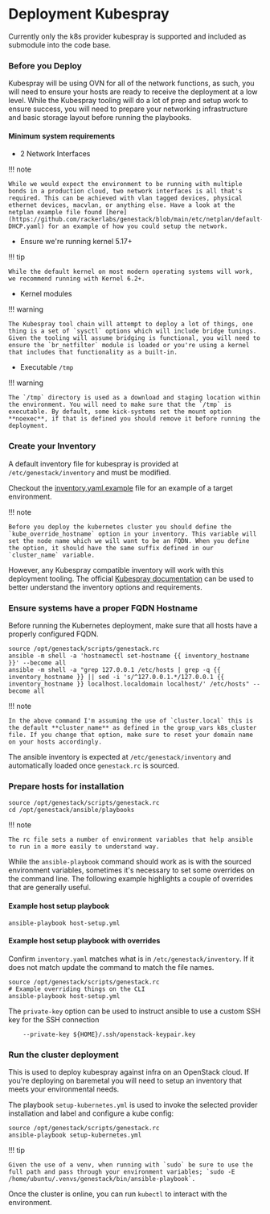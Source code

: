 # Deployment Kubespray

Currently only the k8s provider kubespray is supported and included as submodule into the code base.

### Before you Deploy

Kubespray will be using OVN for all of the network functions, as such, you will need to ensure your hosts are ready to receive the deployment at a low level.
While the Kubespray tooling will do a lot of prep and setup work to ensure success,
you will need to prepare your networking infrastructure and basic storage layout before running the playbooks.

#### Minimum system requirements

* 2 Network Interfaces

!!! note

    While we would expect the environment to be running with multiple bonds in a production cloud, two network interfaces is all that's required. This can be achieved with vlan tagged devices, physical ethernet devices, macvlan, or anything else. Have a look at the netplan example file found [here](https://github.com/rackerlabs/genestack/blob/main/etc/netplan/default-DHCP.yaml) for an example of how you could setup the network.

* Ensure we're running kernel 5.17+

!!! tip

    While the default kernel on most modern operating systems will work, we recommend running with Kernel 6.2+.

* Kernel modules

!!! warning

    The Kubespray tool chain will attempt to deploy a lot of things, one thing is a set of `sysctl` options which will include bridge tunings. Given the tooling will assume bridging is functional, you will need to ensure the `br_netfilter` module is loaded or you're using a kernel that includes that functionality as a built-in.

* Executable `/tmp`

!!! warning

    The `/tmp` directory is used as a download and staging location within the environment. You will need to make sure that the `/tmp` is executable. By default, some kick-systems set the mount option **noexec**, if that is defined you should remove it before running the deployment.

### Create your Inventory

A default inventory file for kubespray is provided at `/etc/genestack/inventory` and must be modified.

Checkout the [inventory.yaml.example](https://github.com/rackerlabs/genestack/blob/main/ansible/inventory/genestack/inventory.yaml.example) file for an example of a target environment.

!!! note

    Before you deploy the kubernetes cluster you should define the `kube_override_hostname` option in your inventory. This variable will set the node name which we will want to be an FQDN. When you define the option, it should have the same suffix defined in our `cluster_name` variable.

However, any Kubespray compatible inventory will work with this deployment tooling. The official [Kubespray documentation](https://kubespray.io) can be used to better understand the inventory options and requirements.

### Ensure systems have a proper FQDN Hostname

Before running the Kubernetes deployment, make sure that all hosts have a properly configured FQDN.

``` shell
source /opt/genestack/scripts/genestack.rc
ansible -m shell -a 'hostnamectl set-hostname {{ inventory_hostname }}' --become all
ansible -m shell -a "grep 127.0.0.1 /etc/hosts | grep -q {{ inventory_hostname }} || sed -i 's/^127.0.0.1.*/127.0.0.1 {{ inventory_hostname }} localhost.localdomain localhost/' /etc/hosts" --become all
```

!!! note

    In the above command I'm assuming the use of `cluster.local` this is the default **cluster_name** as defined in the group_vars k8s_cluster file. If you change that option, make sure to reset your domain name on your hosts accordingly.


The ansible inventory is expected at `/etc/genestack/inventory` and automatically loaded once `genestack.rc` is sourced.

### Prepare hosts for installation

``` shell
source /opt/genestack/scripts/genestack.rc
cd /opt/genestack/ansible/playbooks
```

!!! note

    The rc file sets a number of environment variables that help ansible to run in a more easily to understand way.

While the `ansible-playbook` command should work as is with the sourced environment variables, sometimes it's necessary to set some overrides on the command line.
The following example highlights a couple of overrides that are generally useful.

#### Example host setup playbook

``` shell
ansible-playbook host-setup.yml
```

#### Example host setup playbook with overrides

Confirm `inventory.yaml` matches what is in `/etc/genestack/inventory`. If it does not match update the command to match the file names.

``` shell
source /opt/genestack/scripts/genestack.rc
# Example overriding things on the CLI
ansible-playbook host-setup.yml
```

The `private-key` option can be used to instruct ansible to use a custom SSH key for the SSH connection

``` shell
    --private-key ${HOME}/.ssh/openstack-keypair.key
```

### Run the cluster deployment

This is used to deploy kubespray against infra on an OpenStack cloud. If you're deploying on baremetal you will need to setup an inventory that meets your environmental needs.

The playbook `setup-kubernetes.yml` is used to invoke the selected provider installation and label and configure a kube config:

``` shell
source /opt/genestack/scripts/genestack.rc
ansible-playbook setup-kubernetes.yml
```

!!! tip

    Given the use of a venv, when running with `sudo` be sure to use the full path and pass through your environment variables; `sudo -E /home/ubuntu/.venvs/genestack/bin/ansible-playbook`.

Once the cluster is online, you can run `kubectl` to interact with the environment.

